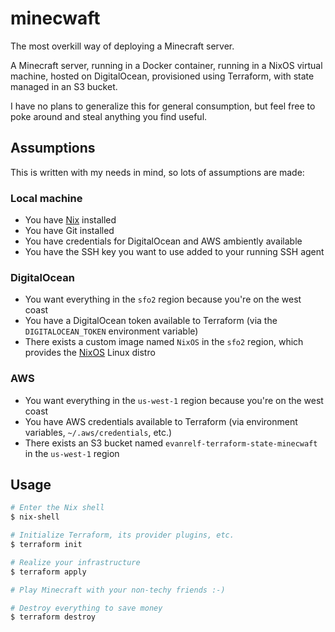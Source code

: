 # minecwaft

The most overkill way of deploying a Minecraft server.

A Minecraft server, running in a Docker container, running in a NixOS virtual
machine, hosted on DigitalOcean, provisioned using Terraform, with state managed
in an S3 bucket.

I have no plans to generalize this for general consumption, but feel free to
poke around and steal anything you find useful.

## Assumptions

This is written with my needs in mind, so lots of assumptions are made:

### Local machine

- You have [Nix](https://nixos.org) installed
- You have Git installed
- You have credentials for DigitalOcean and AWS ambiently available
- You have the SSH key you want to use added to your running SSH agent

### DigitalOcean

- You want everything in the `sfo2` region because you're on the west coast
- You have a DigitalOcean token available to Terraform (via the
  `DIGITALOCEAN_TOKEN` environment variable)
- There exists a custom image named `NixOS` in the `sfo2` region, which
  provides the [NixOS](https://nixos.org) Linux distro

### AWS

- You want everything in the `us-west-1` region because you're on the west
  coast
- You have AWS credentials available to Terraform (via environment variables,
  `~/.aws/credentials`, etc.)
- There exists an S3 bucket named `evanrelf-terraform-state-minecwaft` in the
  `us-west-1` region

## Usage

```bash
# Enter the Nix shell
$ nix-shell

# Initialize Terraform, its provider plugins, etc.
$ terraform init

# Realize your infrastructure
$ terraform apply

# Play Minecraft with your non-techy friends :-)

# Destroy everything to save money
$ terraform destroy
```
